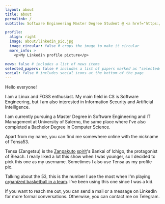 ```yaml
---
layout: about
title: about
permalink: /
subtitle: Software Engineering Master Degree Student @ <a href="https://unisa.it"> University of Salerno </a>

profile:
  align: right
  image: about/linkedin_pic.jpg
  image_circular: false # crops the image to make it circular
  more_info: >
    <p>My Linkedin profile picture</p>

news: false # includes a list of news items
selected_papers: false # includes a list of papers marked as "selected={true}"
social: false # includes social icons at the bottom of the page
---
```


Hello everyone!

I am a Linux and FOSS enthusiast. My main field in CS is Software Engineering,
but I am also interested in Information Security and Artificial Intelligence.

I am currently pursuing a Master Degree in Software Engineering and IT Management at University of Salerno, the same
place where I've also completed a Bachelor Degree in Computer Science.

Apart from my name, you can find me somewhere online with the nickname of Tensa53.

Tensa (Zangetsu) is the [Zanpakuto](https://bleach.fandom.com/wiki/Zanpakut%C5%8D)
[spirit](<https://bleach.fandom.com/wiki/Zangetsu_(Zanpakut%C5%8D_spirit)>)'s
Bankai of Ichigo, the protagonist of Bleach. I really liked a lot this show when I was younger,
so I decided to pick this one as my username. Sometimes I also use Tensa as my profile pic.

Talking about the 53, this is the number I use the most when
I'm playing [organized basketball in a team](https://tensa53.github.io/assets/img/about/photo-basketball.jpg).
I've been using this one since I was a kid.

If you want to reach me out, you can send a mail or a message on LinkedIn for more formal conversations.
Otherwise, you can contact me on Telegram.
